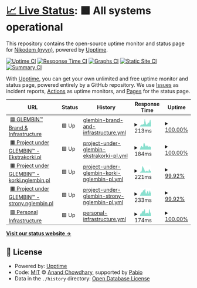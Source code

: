 # [📈 Live Status](https://demo.upptime.js.org): <!--live status--> **🟩 All systems operational**

This repository contains the open-source uptime monitor and status page for [Nikodem (nyyn)](https://nglembin.pl), powered by [Upptime](https://github.com/upptime/upptime).

[![Uptime CI](https://github.com/nglembin/status/workflows/Uptime%20CI/badge.svg)](https://github.com/nglembin/status/actions?query=workflow%3A%22Uptime+CI%22)
[![Response Time CI](https://github.com/nglembin/status/workflows/Response%20Time%20CI/badge.svg)](https://github.com/nglembin/status/actions?query=workflow%3A%22Response+Time+CI%22)
[![Graphs CI](https://github.com/nglembin/status/workflows/Graphs%20CI/badge.svg)](https://github.com/nglembin/status/actions?query=workflow%3A%22Graphs+CI%22)
[![Static Site CI](https://github.com/nglembin/status/workflows/Static%20Site%20CI/badge.svg)](https://github.com/nglembin/status/actions?query=workflow%3A%22Static+Site+CI%22)
[![Summary CI](https://github.com/nglembin/status/workflows/Summary%20CI/badge.svg)](https://github.com/nglembin/status/actions?query=workflow%3A%22Summary+CI%22)

With [Upptime](https://upptime.js.org), you can get your own unlimited and free uptime monitor and status page, powered entirely by a GitHub repository. We use [Issues](https://github.com/nglembin/status/issues) as incident reports, [Actions](https://github.com/nglembin/status/actions) as uptime monitors, and [Pages](https://demo.upptime.js.org) for the status page.

<!--start: status pages-->
<!-- This summary is generated by Upptime (https://github.com/upptime/upptime) -->
<!-- Do not edit this manually, your changes will be overwritten -->
<!-- prettier-ignore -->
| URL | Status | History | Response Time | Uptime |
| --- | ------ | ------- | ------------- | ------ |
| <img alt="" src="https://icons.duckduckgo.com/ip3/glembin.pl.ico" height="13"> [🟦 GLEMBIN™ Brand & Infrastructure](https://glembin.pl/) | 🟩 Up | [glembin-brand-and-infrastructure.yml](https://github.com/nglembin/status/commits/HEAD/history/glembin-brand-and-infrastructure.yml) | <details><summary><img alt="Response time graph" src="./graphs/glembin-brand-and-infrastructure/response-time-week.png" height="20"> 213ms</summary><br><a href="https://status.glembin.pl/history/glembin-brand-and-infrastructure"><img alt="Response time 213" src="https://img.shields.io/endpoint?url=https%3A%2F%2Fraw.githubusercontent.com%2Fnglembin%2Fstatus%2FHEAD%2Fapi%2Fglembin-brand-and-infrastructure%2Fresponse-time.json"></a><br><a href="https://status.glembin.pl/history/glembin-brand-and-infrastructure"><img alt="24-hour response time 232" src="https://img.shields.io/endpoint?url=https%3A%2F%2Fraw.githubusercontent.com%2Fnglembin%2Fstatus%2FHEAD%2Fapi%2Fglembin-brand-and-infrastructure%2Fresponse-time-day.json"></a><br><a href="https://status.glembin.pl/history/glembin-brand-and-infrastructure"><img alt="7-day response time 213" src="https://img.shields.io/endpoint?url=https%3A%2F%2Fraw.githubusercontent.com%2Fnglembin%2Fstatus%2FHEAD%2Fapi%2Fglembin-brand-and-infrastructure%2Fresponse-time-week.json"></a><br><a href="https://status.glembin.pl/history/glembin-brand-and-infrastructure"><img alt="30-day response time 213" src="https://img.shields.io/endpoint?url=https%3A%2F%2Fraw.githubusercontent.com%2Fnglembin%2Fstatus%2FHEAD%2Fapi%2Fglembin-brand-and-infrastructure%2Fresponse-time-month.json"></a><br><a href="https://status.glembin.pl/history/glembin-brand-and-infrastructure"><img alt="1-year response time 213" src="https://img.shields.io/endpoint?url=https%3A%2F%2Fraw.githubusercontent.com%2Fnglembin%2Fstatus%2FHEAD%2Fapi%2Fglembin-brand-and-infrastructure%2Fresponse-time-year.json"></a></details> | <details><summary><a href="https://status.glembin.pl/history/glembin-brand-and-infrastructure">100.00%</a></summary><a href="https://status.glembin.pl/history/glembin-brand-and-infrastructure"><img alt="All-time uptime 100.00%" src="https://img.shields.io/endpoint?url=https%3A%2F%2Fraw.githubusercontent.com%2Fnglembin%2Fstatus%2FHEAD%2Fapi%2Fglembin-brand-and-infrastructure%2Fuptime.json"></a><br><a href="https://status.glembin.pl/history/glembin-brand-and-infrastructure"><img alt="24-hour uptime 100.00%" src="https://img.shields.io/endpoint?url=https%3A%2F%2Fraw.githubusercontent.com%2Fnglembin%2Fstatus%2FHEAD%2Fapi%2Fglembin-brand-and-infrastructure%2Fuptime-day.json"></a><br><a href="https://status.glembin.pl/history/glembin-brand-and-infrastructure"><img alt="7-day uptime 100.00%" src="https://img.shields.io/endpoint?url=https%3A%2F%2Fraw.githubusercontent.com%2Fnglembin%2Fstatus%2FHEAD%2Fapi%2Fglembin-brand-and-infrastructure%2Fuptime-week.json"></a><br><a href="https://status.glembin.pl/history/glembin-brand-and-infrastructure"><img alt="30-day uptime 100.00%" src="https://img.shields.io/endpoint?url=https%3A%2F%2Fraw.githubusercontent.com%2Fnglembin%2Fstatus%2FHEAD%2Fapi%2Fglembin-brand-and-infrastructure%2Fuptime-month.json"></a><br><a href="https://status.glembin.pl/history/glembin-brand-and-infrastructure"><img alt="1-year uptime 100.00%" src="https://img.shields.io/endpoint?url=https%3A%2F%2Fraw.githubusercontent.com%2Fnglembin%2Fstatus%2FHEAD%2Fapi%2Fglembin-brand-and-infrastructure%2Fuptime-year.json"></a></details>
| <img alt="" src="https://icons.duckduckgo.com/ip3/ekstrakorki.pl.ico" height="13"> [🟧 Project under GLEMBIN™ - Ekstrakorki.pl](https://ekstrakorki.pl/) | 🟩 Up | [project-under-glembin-ekstrakorki-pl.yml](https://github.com/nglembin/status/commits/HEAD/history/project-under-glembin-ekstrakorki-pl.yml) | <details><summary><img alt="Response time graph" src="./graphs/project-under-glembin-ekstrakorki-pl/response-time-week.png" height="20"> 184ms</summary><br><a href="https://status.glembin.pl/history/project-under-glembin-ekstrakorki-pl"><img alt="Response time 184" src="https://img.shields.io/endpoint?url=https%3A%2F%2Fraw.githubusercontent.com%2Fnglembin%2Fstatus%2FHEAD%2Fapi%2Fproject-under-glembin-ekstrakorki-pl%2Fresponse-time.json"></a><br><a href="https://status.glembin.pl/history/project-under-glembin-ekstrakorki-pl"><img alt="24-hour response time 116" src="https://img.shields.io/endpoint?url=https%3A%2F%2Fraw.githubusercontent.com%2Fnglembin%2Fstatus%2FHEAD%2Fapi%2Fproject-under-glembin-ekstrakorki-pl%2Fresponse-time-day.json"></a><br><a href="https://status.glembin.pl/history/project-under-glembin-ekstrakorki-pl"><img alt="7-day response time 184" src="https://img.shields.io/endpoint?url=https%3A%2F%2Fraw.githubusercontent.com%2Fnglembin%2Fstatus%2FHEAD%2Fapi%2Fproject-under-glembin-ekstrakorki-pl%2Fresponse-time-week.json"></a><br><a href="https://status.glembin.pl/history/project-under-glembin-ekstrakorki-pl"><img alt="30-day response time 184" src="https://img.shields.io/endpoint?url=https%3A%2F%2Fraw.githubusercontent.com%2Fnglembin%2Fstatus%2FHEAD%2Fapi%2Fproject-under-glembin-ekstrakorki-pl%2Fresponse-time-month.json"></a><br><a href="https://status.glembin.pl/history/project-under-glembin-ekstrakorki-pl"><img alt="1-year response time 184" src="https://img.shields.io/endpoint?url=https%3A%2F%2Fraw.githubusercontent.com%2Fnglembin%2Fstatus%2FHEAD%2Fapi%2Fproject-under-glembin-ekstrakorki-pl%2Fresponse-time-year.json"></a></details> | <details><summary><a href="https://status.glembin.pl/history/project-under-glembin-ekstrakorki-pl">100.00%</a></summary><a href="https://status.glembin.pl/history/project-under-glembin-ekstrakorki-pl"><img alt="All-time uptime 100.00%" src="https://img.shields.io/endpoint?url=https%3A%2F%2Fraw.githubusercontent.com%2Fnglembin%2Fstatus%2FHEAD%2Fapi%2Fproject-under-glembin-ekstrakorki-pl%2Fuptime.json"></a><br><a href="https://status.glembin.pl/history/project-under-glembin-ekstrakorki-pl"><img alt="24-hour uptime 100.00%" src="https://img.shields.io/endpoint?url=https%3A%2F%2Fraw.githubusercontent.com%2Fnglembin%2Fstatus%2FHEAD%2Fapi%2Fproject-under-glembin-ekstrakorki-pl%2Fuptime-day.json"></a><br><a href="https://status.glembin.pl/history/project-under-glembin-ekstrakorki-pl"><img alt="7-day uptime 100.00%" src="https://img.shields.io/endpoint?url=https%3A%2F%2Fraw.githubusercontent.com%2Fnglembin%2Fstatus%2FHEAD%2Fapi%2Fproject-under-glembin-ekstrakorki-pl%2Fuptime-week.json"></a><br><a href="https://status.glembin.pl/history/project-under-glembin-ekstrakorki-pl"><img alt="30-day uptime 100.00%" src="https://img.shields.io/endpoint?url=https%3A%2F%2Fraw.githubusercontent.com%2Fnglembin%2Fstatus%2FHEAD%2Fapi%2Fproject-under-glembin-ekstrakorki-pl%2Fuptime-month.json"></a><br><a href="https://status.glembin.pl/history/project-under-glembin-ekstrakorki-pl"><img alt="1-year uptime 100.00%" src="https://img.shields.io/endpoint?url=https%3A%2F%2Fraw.githubusercontent.com%2Fnglembin%2Fstatus%2FHEAD%2Fapi%2Fproject-under-glembin-ekstrakorki-pl%2Fuptime-year.json"></a></details>
| <img alt="" src="https://icons.duckduckgo.com/ip3/korki.nglembin.pl.ico" height="13"> [🟧 Project under GLEMBIN™ - korki.nglembin.pl](https://korki.nglembin.pl/) | 🟩 Up | [project-under-glembin-korki-nglembin-pl.yml](https://github.com/nglembin/status/commits/HEAD/history/project-under-glembin-korki-nglembin-pl.yml) | <details><summary><img alt="Response time graph" src="./graphs/project-under-glembin-korki-nglembin-pl/response-time-week.png" height="20"> 221ms</summary><br><a href="https://status.glembin.pl/history/project-under-glembin-korki-nglembin-pl"><img alt="Response time 221" src="https://img.shields.io/endpoint?url=https%3A%2F%2Fraw.githubusercontent.com%2Fnglembin%2Fstatus%2FHEAD%2Fapi%2Fproject-under-glembin-korki-nglembin-pl%2Fresponse-time.json"></a><br><a href="https://status.glembin.pl/history/project-under-glembin-korki-nglembin-pl"><img alt="24-hour response time 139" src="https://img.shields.io/endpoint?url=https%3A%2F%2Fraw.githubusercontent.com%2Fnglembin%2Fstatus%2FHEAD%2Fapi%2Fproject-under-glembin-korki-nglembin-pl%2Fresponse-time-day.json"></a><br><a href="https://status.glembin.pl/history/project-under-glembin-korki-nglembin-pl"><img alt="7-day response time 221" src="https://img.shields.io/endpoint?url=https%3A%2F%2Fraw.githubusercontent.com%2Fnglembin%2Fstatus%2FHEAD%2Fapi%2Fproject-under-glembin-korki-nglembin-pl%2Fresponse-time-week.json"></a><br><a href="https://status.glembin.pl/history/project-under-glembin-korki-nglembin-pl"><img alt="30-day response time 221" src="https://img.shields.io/endpoint?url=https%3A%2F%2Fraw.githubusercontent.com%2Fnglembin%2Fstatus%2FHEAD%2Fapi%2Fproject-under-glembin-korki-nglembin-pl%2Fresponse-time-month.json"></a><br><a href="https://status.glembin.pl/history/project-under-glembin-korki-nglembin-pl"><img alt="1-year response time 221" src="https://img.shields.io/endpoint?url=https%3A%2F%2Fraw.githubusercontent.com%2Fnglembin%2Fstatus%2FHEAD%2Fapi%2Fproject-under-glembin-korki-nglembin-pl%2Fresponse-time-year.json"></a></details> | <details><summary><a href="https://status.glembin.pl/history/project-under-glembin-korki-nglembin-pl">99.92%</a></summary><a href="https://status.glembin.pl/history/project-under-glembin-korki-nglembin-pl"><img alt="All-time uptime 99.92%" src="https://img.shields.io/endpoint?url=https%3A%2F%2Fraw.githubusercontent.com%2Fnglembin%2Fstatus%2FHEAD%2Fapi%2Fproject-under-glembin-korki-nglembin-pl%2Fuptime.json"></a><br><a href="https://status.glembin.pl/history/project-under-glembin-korki-nglembin-pl"><img alt="24-hour uptime 100.00%" src="https://img.shields.io/endpoint?url=https%3A%2F%2Fraw.githubusercontent.com%2Fnglembin%2Fstatus%2FHEAD%2Fapi%2Fproject-under-glembin-korki-nglembin-pl%2Fuptime-day.json"></a><br><a href="https://status.glembin.pl/history/project-under-glembin-korki-nglembin-pl"><img alt="7-day uptime 99.92%" src="https://img.shields.io/endpoint?url=https%3A%2F%2Fraw.githubusercontent.com%2Fnglembin%2Fstatus%2FHEAD%2Fapi%2Fproject-under-glembin-korki-nglembin-pl%2Fuptime-week.json"></a><br><a href="https://status.glembin.pl/history/project-under-glembin-korki-nglembin-pl"><img alt="30-day uptime 99.92%" src="https://img.shields.io/endpoint?url=https%3A%2F%2Fraw.githubusercontent.com%2Fnglembin%2Fstatus%2FHEAD%2Fapi%2Fproject-under-glembin-korki-nglembin-pl%2Fuptime-month.json"></a><br><a href="https://status.glembin.pl/history/project-under-glembin-korki-nglembin-pl"><img alt="1-year uptime 99.92%" src="https://img.shields.io/endpoint?url=https%3A%2F%2Fraw.githubusercontent.com%2Fnglembin%2Fstatus%2FHEAD%2Fapi%2Fproject-under-glembin-korki-nglembin-pl%2Fuptime-year.json"></a></details>
| <img alt="" src="https://icons.duckduckgo.com/ip3/strony.nglembin.pl.ico" height="13"> [🟧 Project under GLEMBIN™ - strony.nglembin.pl](https://strony.nglembin.pl/) | 🟩 Up | [project-under-glembin-strony-nglembin-pl.yml](https://github.com/nglembin/status/commits/HEAD/history/project-under-glembin-strony-nglembin-pl.yml) | <details><summary><img alt="Response time graph" src="./graphs/project-under-glembin-strony-nglembin-pl/response-time-week.png" height="20"> 233ms</summary><br><a href="https://status.glembin.pl/history/project-under-glembin-strony-nglembin-pl"><img alt="Response time 233" src="https://img.shields.io/endpoint?url=https%3A%2F%2Fraw.githubusercontent.com%2Fnglembin%2Fstatus%2FHEAD%2Fapi%2Fproject-under-glembin-strony-nglembin-pl%2Fresponse-time.json"></a><br><a href="https://status.glembin.pl/history/project-under-glembin-strony-nglembin-pl"><img alt="24-hour response time 296" src="https://img.shields.io/endpoint?url=https%3A%2F%2Fraw.githubusercontent.com%2Fnglembin%2Fstatus%2FHEAD%2Fapi%2Fproject-under-glembin-strony-nglembin-pl%2Fresponse-time-day.json"></a><br><a href="https://status.glembin.pl/history/project-under-glembin-strony-nglembin-pl"><img alt="7-day response time 233" src="https://img.shields.io/endpoint?url=https%3A%2F%2Fraw.githubusercontent.com%2Fnglembin%2Fstatus%2FHEAD%2Fapi%2Fproject-under-glembin-strony-nglembin-pl%2Fresponse-time-week.json"></a><br><a href="https://status.glembin.pl/history/project-under-glembin-strony-nglembin-pl"><img alt="30-day response time 233" src="https://img.shields.io/endpoint?url=https%3A%2F%2Fraw.githubusercontent.com%2Fnglembin%2Fstatus%2FHEAD%2Fapi%2Fproject-under-glembin-strony-nglembin-pl%2Fresponse-time-month.json"></a><br><a href="https://status.glembin.pl/history/project-under-glembin-strony-nglembin-pl"><img alt="1-year response time 233" src="https://img.shields.io/endpoint?url=https%3A%2F%2Fraw.githubusercontent.com%2Fnglembin%2Fstatus%2FHEAD%2Fapi%2Fproject-under-glembin-strony-nglembin-pl%2Fresponse-time-year.json"></a></details> | <details><summary><a href="https://status.glembin.pl/history/project-under-glembin-strony-nglembin-pl">99.92%</a></summary><a href="https://status.glembin.pl/history/project-under-glembin-strony-nglembin-pl"><img alt="All-time uptime 99.92%" src="https://img.shields.io/endpoint?url=https%3A%2F%2Fraw.githubusercontent.com%2Fnglembin%2Fstatus%2FHEAD%2Fapi%2Fproject-under-glembin-strony-nglembin-pl%2Fuptime.json"></a><br><a href="https://status.glembin.pl/history/project-under-glembin-strony-nglembin-pl"><img alt="24-hour uptime 100.00%" src="https://img.shields.io/endpoint?url=https%3A%2F%2Fraw.githubusercontent.com%2Fnglembin%2Fstatus%2FHEAD%2Fapi%2Fproject-under-glembin-strony-nglembin-pl%2Fuptime-day.json"></a><br><a href="https://status.glembin.pl/history/project-under-glembin-strony-nglembin-pl"><img alt="7-day uptime 99.92%" src="https://img.shields.io/endpoint?url=https%3A%2F%2Fraw.githubusercontent.com%2Fnglembin%2Fstatus%2FHEAD%2Fapi%2Fproject-under-glembin-strony-nglembin-pl%2Fuptime-week.json"></a><br><a href="https://status.glembin.pl/history/project-under-glembin-strony-nglembin-pl"><img alt="30-day uptime 99.92%" src="https://img.shields.io/endpoint?url=https%3A%2F%2Fraw.githubusercontent.com%2Fnglembin%2Fstatus%2FHEAD%2Fapi%2Fproject-under-glembin-strony-nglembin-pl%2Fuptime-month.json"></a><br><a href="https://status.glembin.pl/history/project-under-glembin-strony-nglembin-pl"><img alt="1-year uptime 99.92%" src="https://img.shields.io/endpoint?url=https%3A%2F%2Fraw.githubusercontent.com%2Fnglembin%2Fstatus%2FHEAD%2Fapi%2Fproject-under-glembin-strony-nglembin-pl%2Fuptime-year.json"></a></details>
| <img alt="" src="https://icons.duckduckgo.com/ip3/nglembin.pl.ico" height="13"> [🟪 Personal Infrastructure](https://nglembin.pl/) | 🟩 Up | [personal-infrastructure.yml](https://github.com/nglembin/status/commits/HEAD/history/personal-infrastructure.yml) | <details><summary><img alt="Response time graph" src="./graphs/personal-infrastructure/response-time-week.png" height="20"> 174ms</summary><br><a href="https://status.glembin.pl/history/personal-infrastructure"><img alt="Response time 174" src="https://img.shields.io/endpoint?url=https%3A%2F%2Fraw.githubusercontent.com%2Fnglembin%2Fstatus%2FHEAD%2Fapi%2Fpersonal-infrastructure%2Fresponse-time.json"></a><br><a href="https://status.glembin.pl/history/personal-infrastructure"><img alt="24-hour response time 102" src="https://img.shields.io/endpoint?url=https%3A%2F%2Fraw.githubusercontent.com%2Fnglembin%2Fstatus%2FHEAD%2Fapi%2Fpersonal-infrastructure%2Fresponse-time-day.json"></a><br><a href="https://status.glembin.pl/history/personal-infrastructure"><img alt="7-day response time 174" src="https://img.shields.io/endpoint?url=https%3A%2F%2Fraw.githubusercontent.com%2Fnglembin%2Fstatus%2FHEAD%2Fapi%2Fpersonal-infrastructure%2Fresponse-time-week.json"></a><br><a href="https://status.glembin.pl/history/personal-infrastructure"><img alt="30-day response time 174" src="https://img.shields.io/endpoint?url=https%3A%2F%2Fraw.githubusercontent.com%2Fnglembin%2Fstatus%2FHEAD%2Fapi%2Fpersonal-infrastructure%2Fresponse-time-month.json"></a><br><a href="https://status.glembin.pl/history/personal-infrastructure"><img alt="1-year response time 174" src="https://img.shields.io/endpoint?url=https%3A%2F%2Fraw.githubusercontent.com%2Fnglembin%2Fstatus%2FHEAD%2Fapi%2Fpersonal-infrastructure%2Fresponse-time-year.json"></a></details> | <details><summary><a href="https://status.glembin.pl/history/personal-infrastructure">100.00%</a></summary><a href="https://status.glembin.pl/history/personal-infrastructure"><img alt="All-time uptime 100.00%" src="https://img.shields.io/endpoint?url=https%3A%2F%2Fraw.githubusercontent.com%2Fnglembin%2Fstatus%2FHEAD%2Fapi%2Fpersonal-infrastructure%2Fuptime.json"></a><br><a href="https://status.glembin.pl/history/personal-infrastructure"><img alt="24-hour uptime 100.00%" src="https://img.shields.io/endpoint?url=https%3A%2F%2Fraw.githubusercontent.com%2Fnglembin%2Fstatus%2FHEAD%2Fapi%2Fpersonal-infrastructure%2Fuptime-day.json"></a><br><a href="https://status.glembin.pl/history/personal-infrastructure"><img alt="7-day uptime 100.00%" src="https://img.shields.io/endpoint?url=https%3A%2F%2Fraw.githubusercontent.com%2Fnglembin%2Fstatus%2FHEAD%2Fapi%2Fpersonal-infrastructure%2Fuptime-week.json"></a><br><a href="https://status.glembin.pl/history/personal-infrastructure"><img alt="30-day uptime 100.00%" src="https://img.shields.io/endpoint?url=https%3A%2F%2Fraw.githubusercontent.com%2Fnglembin%2Fstatus%2FHEAD%2Fapi%2Fpersonal-infrastructure%2Fuptime-month.json"></a><br><a href="https://status.glembin.pl/history/personal-infrastructure"><img alt="1-year uptime 100.00%" src="https://img.shields.io/endpoint?url=https%3A%2F%2Fraw.githubusercontent.com%2Fnglembin%2Fstatus%2FHEAD%2Fapi%2Fpersonal-infrastructure%2Fuptime-year.json"></a></details>

<!--end: status pages-->

[**Visit our status website →**](https://demo.upptime.js.org)

## 📄 License

- Powered by: [Upptime](https://github.com/upptime/upptime)
- Code: [MIT](./LICENSE) © [Anand Chowdhary](https://anandchowdhary.com), supported by [Pabio](https://pabio.com)
- Data in the `./history` directory: [Open Database License](https://opendatacommons.org/licenses/odbl/1-0/)

